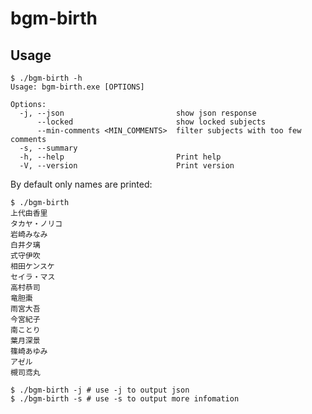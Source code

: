 # bgm-birth

## Usage

```shell
$ ./bgm-birth -h
Usage: bgm-birth.exe [OPTIONS]

Options:
  -j, --json                         show json response
      --locked                       show locked subjects
      --min-comments <MIN_COMMENTS>  filter subjects with too few comments
  -s, --summary
  -h, --help                         Print help
  -V, --version                      Print version
```

By default only names are printed:

```shell
$ ./bgm-birth
上代由香里
タカヤ・ノリコ
岩崎みなみ
白井夕璃
式守伊吹
相田ケンスケ
セイラ・マス
高村恭司
竜胆棗
雨宮大吾
今宮紀子
南ことり
葉月深景
篠崎あゆみ
アゼル
槻司鸢丸
```

```shell
$ ./bgm-birth -j # use -j to output json
$ ./bgm-birth -s # use -s to output more infomation
```